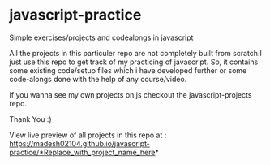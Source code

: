 # javascript-practice
Simple exercises/projects and codealongs in javascript 

All the projects in this particuler repo are not completely built from scratch.I just use this repo to get track of my practicing of javascript. So, it contains some existing code/setup files which i have developed further or some code-alongs done with the help of any course/video.

If you wanna see my own projects on js checkout the javascript-projects repo.

Thank You :)


View live preview of all projects in this repo at : https://madesh02104.github.io/javascript-practice/*Replace_with_project_name_here*
